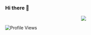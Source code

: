 ### Hi there 👋

<p align="center">
   <img src="https://octodex.github.com/images/godotocat.png">
</p>

![Profile Views](https://hits.seeyoufarm.com/api/count/incr/badge.svg?url=https://github.com/ZoliKonya&title=Profile%20views&label=)


